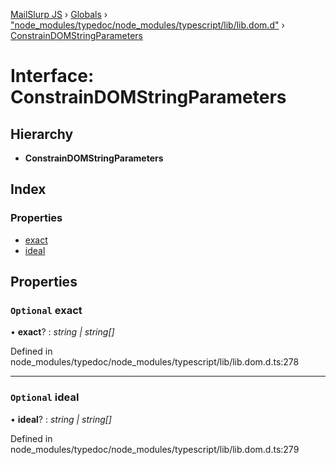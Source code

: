 [MailSlurp JS](../README.md) › [Globals](../globals.md) › ["node_modules/typedoc/node_modules/typescript/lib/lib.dom.d"](../modules/_node_modules_typedoc_node_modules_typescript_lib_lib_dom_d_.md) › [ConstrainDOMStringParameters](_node_modules_typedoc_node_modules_typescript_lib_lib_dom_d_.constraindomstringparameters.md)

# Interface: ConstrainDOMStringParameters

## Hierarchy

* **ConstrainDOMStringParameters**

## Index

### Properties

* [exact](_node_modules_typedoc_node_modules_typescript_lib_lib_dom_d_.constraindomstringparameters.md#optional-exact)
* [ideal](_node_modules_typedoc_node_modules_typescript_lib_lib_dom_d_.constraindomstringparameters.md#optional-ideal)

## Properties

### `Optional` exact

• **exact**? : *string | string[]*

Defined in node_modules/typedoc/node_modules/typescript/lib/lib.dom.d.ts:278

___

### `Optional` ideal

• **ideal**? : *string | string[]*

Defined in node_modules/typedoc/node_modules/typescript/lib/lib.dom.d.ts:279
